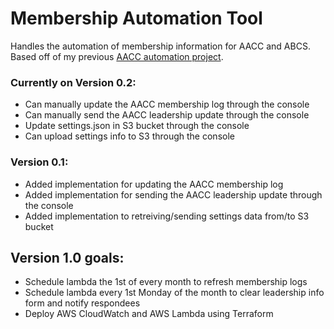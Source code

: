 # Membership Automation Tool
Handles the automation of membership information for AACC and ABCS. Based off of my previous [AACC automation project](https://github.com/cloudydaiyz/aacc-membership-log).

### Currently on Version 0.2:
- Can manually update the AACC membership log through the console
- Can manually send the AACC leadership update through the console
- Update settings.json in S3 bucket through the console
- Can upload settings info to S3 through the console

### Version 0.1:
- Added implementation for updating the AACC membership log
- Added implementation for sending the AACC leadership update through the console
- Added implementation to retreiving/sending settings data from/to S3 bucket

## Version 1.0 goals:
- Schedule lambda the 1st of every month to refresh membership logs
- Schedule lambda every 1st Monday of the month to clear leadership info form and notify respondees
- Deploy AWS CloudWatch and AWS Lambda using Terraform
